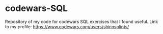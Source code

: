 # codewars-SQL

Repository of my code for codewars SQL exercises that I found useful.
Link to my profile: https://www.codewars.com/users/shinnsplints/
